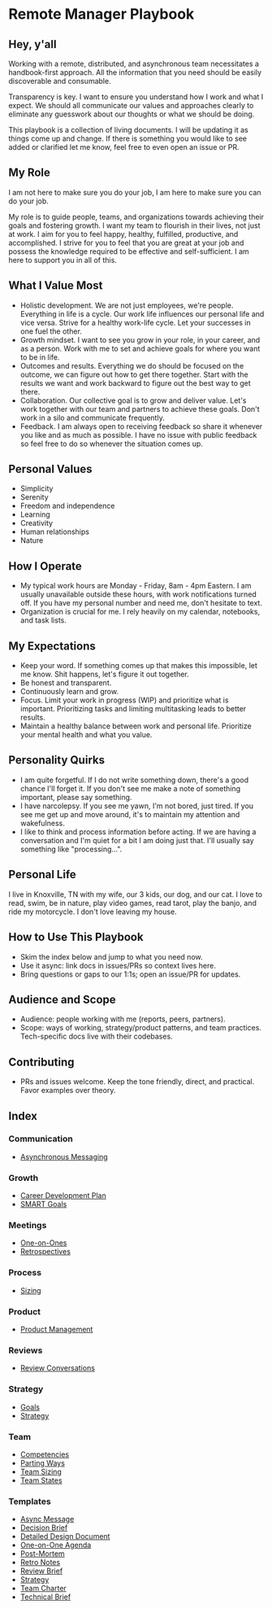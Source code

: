 # Remote Manager Playbook

## Hey, y'all

Working with a remote, distributed, and asynchronous team necessitates a handbook-first approach. All the information that you need should be easily discoverable and consumable.

Transparency is key. I want to ensure you understand how I work and what I expect. We should all communicate our values and approaches clearly to eliminate any guesswork about our thoughts or what we should be doing.

This playbook is a collection of living documents. I will be updating it as things come up and change. If there is something you would like to see added or clarified let me know, feel free to even open an issue or PR.

## My Role

I am not here to make sure you do your job, I am here to make sure you can do your job.

My role is to guide people, teams, and organizations towards achieving their goals and fostering growth. I want my team to flourish in their lives, not just at work. I aim for you to feel happy, healthy, fulfilled, productive, and accomplished. I strive for you to feel that you are great at your job and possess the knowledge required to be effective and self-sufficient. I am here to support you in all of this.

## What I Value Most

- Holistic development. We are not just employees, we're people. Everything in life is a cycle. Our work life influences our personal life and vice versa. Strive for a healthy work-life cycle. Let your successes in one fuel the other.
- Growth mindset. I want to see you grow in your role, in your career, and as a person. Work with me to set and achieve goals for where you want to be in life.
- Outcomes and results. Everything we do should be focused on the outcome, we can figure out how to get there together. Start with the results we want and work backward to figure out the best way to get there.
- Collaboration. Our collective goal is to grow and deliver value. Let's work together with our team and partners to achieve these goals. Don't work in a silo and communicate frequently.
- Feedback. I am always open to receiving feedback so share it whenever you like and as much as possible. I have no issue with public feedback so feel free to do so whenever the situation comes up.

## Personal Values

- Simplicity
- Serenity
- Freedom and independence
- Learning
- Creativity
- Human relationships
- Nature

## How I Operate

- My typical work hours are Monday - Friday, 8am - 4pm Eastern. I am usually unavailable outside these hours, with work notifications turned off. If you have my personal number and need me, don't hesitate to text.
- Organization is crucial for me. I rely heavily on my calendar, notebooks, and task lists.

## My Expectations

- Keep your word. If something comes up that makes this impossible, let me know. Shit happens, let's figure it out together.
- Be honest and transparent.
- Continuously learn and grow.
- Focus. Limit your work in progress (WIP) and prioritize what is important. Prioritizing tasks and limiting multitasking leads to better results.
- Maintain a healthy balance between work and personal life. Prioritize your mental health and what you value.

## Personality Quirks

- I am quite forgetful. If I do not write something down, there's a good chance I'll forget it. If you don't see me make a note of something important, please say something.
- I have narcolepsy. If you see me yawn, I'm not bored, just tired. If you see me get up and move around, it's to maintain my attention and wakefulness.
- I like to think and process information before acting. If we are having a conversation and I'm quiet for a bit I am doing just that. I'll usually say something like "processing...".

## Personal Life

I live in Knoxville, TN with my wife, our 3 kids, our dog, and our cat. I love to read, swim, be in nature, play video games, read tarot, play the banjo, and ride my motorcycle. I don't love leaving my house.

## How to Use This Playbook

- Skim the index below and jump to what you need now.
- Use it async: link docs in issues/PRs so context lives here.
- Bring questions or gaps to our 1:1s; open an issue/PR for updates.

## Audience and Scope

- Audience: people working with me (reports, peers, partners).
- Scope: ways of working, strategy/product patterns, and team practices. Tech-specific docs live with their codebases.

## Contributing

- PRs and issues welcome. Keep the tone friendly, direct, and practical. Favor examples over theory.

## Index

### Communication

- [Asynchronous Messaging](communication/asynchronous-messaging.md)

### Growth

- [Career Development Plan](growth/career-development-plan.md)
- [SMART Goals](growth/smart-goals.md)

### Meetings

- [One-on-Ones](meetings/one-on-ones.md)
- [Retrospectives](meetings/retrospectives.md)

### Process

- [Sizing](process/sizing.md)

### Product

- [Product Management](product/product-management.md)

### Reviews

- [Review Conversations](reviews/review-conversations.md)

### Strategy

- [Goals](strategy/goals.md)
- [Strategy](strategy/strategy.md)

### Team

- [Competencies](team/competencies.md)
- [Parting Ways](team/parting-ways.md)
- [Team Sizing](team/team-sizing.md)
- [Team States](team/team-states.md)

### Templates

- [Async Message](templates/async-message.md)
- [Decision Brief](templates/decision-brief.md)
- [Detailed Design Document](templates/detailed-design-document.md)
- [One-on-One Agenda](templates/one-on-one-agenda.md)
- [Post-Mortem](templates/post-mortem.md)
- [Retro Notes](templates/retro-notes.md)
- [Review Brief](templates/review-brief.md)
- [Strategy](templates/strategy.md)
- [Team Charter](templates/team-charter.md)
- [Technical Brief](templates/technical-brief.md)
